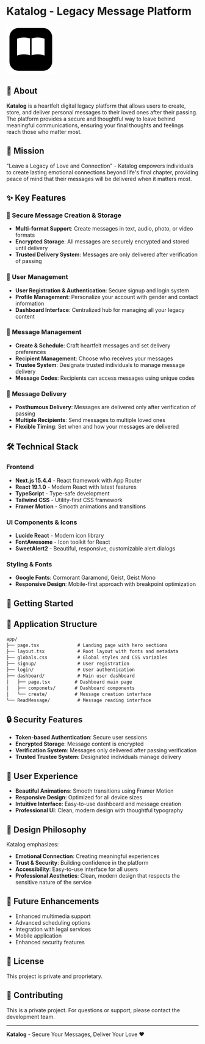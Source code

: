 # Katalog - Legacy Message Platform

![Katalog Logo](public/favicon.svg)

## 📖 About

**Katalog** is a heartfelt digital legacy platform that allows users to create, store, and deliver personal messages to their loved ones after their passing. The platform provides a secure and thoughtful way to leave behind meaningful communications, ensuring your final thoughts and feelings reach those who matter most.

## 🎯 Mission

"Leave a Legacy of Love and Connection" - Katalog empowers individuals to create lasting emotional connections beyond life's final chapter, providing peace of mind that their messages will be delivered when it matters most.

## ✨ Key Features

### 🔐 Secure Message Creation & Storage
- **Multi-format Support**: Create messages in text, audio, photo, or video formats
- **Encrypted Storage**: All messages are securely encrypted and stored until delivery
- **Trusted Delivery System**: Messages are only delivered after verification of passing

### 👥 User Management
- **User Registration & Authentication**: Secure signup and login system
- **Profile Management**: Personalize your account with gender and contact information
- **Dashboard Interface**: Centralized hub for managing all your legacy content

### 📨 Message Management
- **Create & Schedule**: Craft heartfelt messages and set delivery preferences
- **Recipient Management**: Choose who receives your messages
- **Trustee System**: Designate trusted individuals to manage message delivery
- **Message Codes**: Recipients can access messages using unique codes

### 🚀 Message Delivery
- **Posthumous Delivery**: Messages are delivered only after verification of passing
- **Multiple Recipients**: Send messages to multiple loved ones
- **Flexible Timing**: Set when and how your messages are delivered

## 🛠️ Technical Stack

### Frontend
- **Next.js 15.4.4** - React framework with App Router
- **React 19.1.0** - Modern React with latest features
- **TypeScript** - Type-safe development
- **Tailwind CSS** - Utility-first CSS framework
- **Framer Motion** - Smooth animations and transitions

### UI Components & Icons
- **Lucide React** - Modern icon library
- **FontAwesome** - Icon toolkit for React
- **SweetAlert2** - Beautiful, responsive, customizable alert dialogs

### Styling & Fonts
- **Google Fonts**: Cormorant Garamond, Geist, Geist Mono
- **Responsive Design**: Mobile-first approach with breakpoint optimization

## 🚀 Getting Started

## 📱 Application Structure

```
app/
├── page.tsx              # Landing page with hero sections
├── layout.tsx            # Root layout with fonts and metadata
├── globals.css           # Global styles and CSS variables
├── signup/               # User registration
├── login/                # User authentication
├── dashboard/            # Main user dashboard
│   ├── page.tsx         # Dashboard main page
│   ├── componets/       # Dashboard components
│   └── create/          # Message creation interface
└── ReadMessage/          # Message reading interface
```

## 🔒 Security Features

- **Token-based Authentication**: Secure user sessions
- **Encrypted Storage**: Message content is encrypted
- **Verification System**: Messages only delivered after passing verification
- **Trusted Trustee System**: Designated individuals manage delivery

## 🌟 User Experience

- **Beautiful Animations**: Smooth transitions using Framer Motion
- **Responsive Design**: Optimized for all device sizes
- **Intuitive Interface**: Easy-to-use dashboard and message creation
- **Professional UI**: Clean, modern design with thoughtful typography

## 🎨 Design Philosophy

Katalog emphasizes:
- **Emotional Connection**: Creating meaningful experiences
- **Trust & Security**: Building confidence in the platform
- **Accessibility**: Easy-to-use interface for all users
- **Professional Aesthetics**: Clean, modern design that respects the sensitive nature of the service

## 🔮 Future Enhancements

- Enhanced multimedia support
- Advanced scheduling options
- Integration with legal services
- Mobile application
- Enhanced security features

## 📄 License

This project is private and proprietary.

## 🤝 Contributing

This is a private project. For questions or support, please contact the development team.

---

**Katalog** - Secure Your Messages, Deliver Your Love ❤️ 